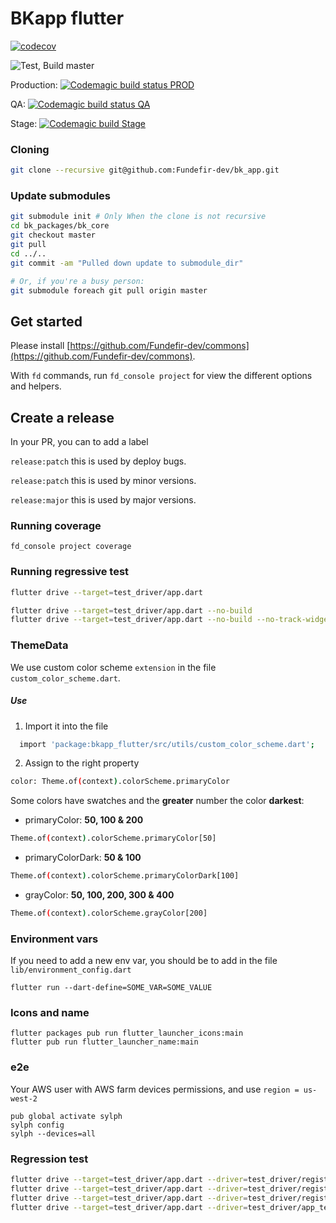 # BKapp flutter

[![codecov](https://codecov.io/gh/Fundefir-dev/bk_app/branch/master/graph/badge.svg?token=36HA1X385U)](https://codecov.io/gh/Fundefir-dev/bk_app)

![Test, Build master](https://github.com/Fundefir-dev/bk_app/workflows/Test,%20Build%20master/badge.svg)

Production: [![Codemagic build status PROD](https://api.codemagic.io/apps/5f03816ef9cfa6000e6d3b49/5f03816ef9cfa6000e6d3b48/status_badge.svg)](https://codemagic.io/apps/5f03816ef9cfa6000e6d3b49/5f03816ef9cfa6000e6d3b48/latest_build)

QA: [![Codemagic build status QA](https://api.codemagic.io/apps/5f03816ef9cfa6000e6d3b49/5f0647b532c6cf2b4f64a10d/status_badge.svg)](https://codemagic.io/apps/5f03816ef9cfa6000e6d3b49/5f0647b532c6cf2b4f64a10d/latest_build)

Stage: [![Codemagic build Stage](https://api.codemagic.io/apps/5f03816ef9cfa6000e6d3b49/5f064b18d9ccd53cdbc2002a/status_badge.svg)](https://codemagic.io/apps/5f03816ef9cfa6000e6d3b49/5f064b18d9ccd53cdbc2002a/latest_build)

### Cloning

```sh
git clone --recursive git@github.com:Fundefir-dev/bk_app.git
```

### Update submodules

```sh
git submodule init # Only When the clone is not recursive
cd bk_packages/bk_core
git checkout master
git pull
cd ../..
git commit -am "Pulled down update to submodule_dir"

# Or, if you're a busy person:
git submodule foreach git pull origin master
```

## Get started

Please install [https://github.com/Fundefir-dev/commons](https://github.com/Fundefir-dev/commons).

With `fd` commands, run `fd_console project` for view the different options and helpers.

## Create a release

In your PR, you can to add a label

`release:patch` this is used by deploy bugs.

`release:patch` this is used by minor versions.

`release:major` this is used by major versions.

### Running coverage

```
fd_console project coverage
```

### Running regressive test

```sh
flutter drive --target=test_driver/app.dart

flutter drive --target=test_driver/app.dart --no-build
flutter drive --target=test_driver/app.dart --no-build --no-track-widget-creation
```

### ThemeData

We use custom color scheme `extension` in the file `custom_color_scheme.dart`.

##### Use

1. Import it into the file

```sh
  import 'package:bkapp_flutter/src/utils/custom_color_scheme.dart';
```

2. Assign to the right property

```sh
color: Theme.of(context).colorScheme.primaryColor
```

Some colors have swatches and the **greater** number the color **darkest**:

- primaryColor: **50, 100 & 200**

```sh
Theme.of(context).colorScheme.primaryColor[50]
```

- primaryColorDark: **50 & 100**

```sh
Theme.of(context).colorScheme.primaryColorDark[100]
```

- grayColor: **50, 100, 200, 300 & 400**

```sh
Theme.of(context).colorScheme.grayColor[200]
```

### Environment vars

If you need to add a new env var, you should be to add in the file `lib/environment_config.dart`

```
flutter run --dart-define=SOME_VAR=SOME_VALUE
```

### Icons and name

```
flutter packages pub run flutter_launcher_icons:main
flutter pub run flutter_launcher_name:main
```

### e2e

Your AWS user with AWS farm devices permissions, and use `region = us-west-2`

```
pub global activate sylph
sylph config
sylph --devices=all
```

### Regression test

```sh
flutter drive --target=test_driver/app.dart --driver=test_driver/register_test.dart
flutter drive --target=test_driver/app.dart --driver=test_driver/register_buy_shares_test.dart
flutter drive --target=test_driver/app.dart --driver=test_driver/register_buy_shares_credits_test.dart
flutter drive --target=test_driver/app.dart --driver=test_driver/app_test.dart
```
